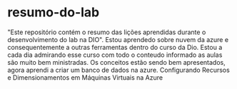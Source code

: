 # resumo-do-lab
"Este repositório contém o resumo das lições aprendidas durante o desenvolvimento do lab na DIO".
Estou aprendedo sobre nuvem da azure e consequentemente a outras ferramentas dentro do curso da Dio.
Estou a cada dia admirando esse curso com todo o conteudo informado as aulas são muito bem ministradas.
Os conceitos estão sendo bem apresentados, agora aprendi a criar um banco de dados na azure.
Configurando Recursos e Dimensionamentos em Máquinas Virtuais na Azure
